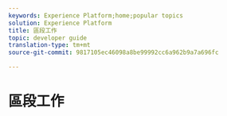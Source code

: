 ```yaml
---
keywords: Experience Platform;home;popular topics
solution: Experience Platform
title: 區段工作
topic: developer guide
translation-type: tm+mt
source-git-commit: 9817105ec46098a8be99992cc6a962b9a7a696fc

---
```



# 區段工作
